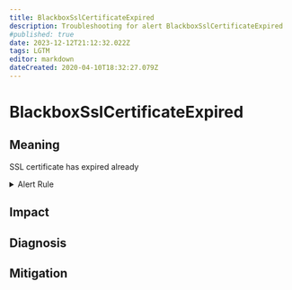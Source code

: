 ```yaml
---
title: BlackboxSslCertificateExpired
description: Troubleshooting for alert BlackboxSslCertificateExpired
#published: true
date: 2023-12-12T21:12:32.022Z
tags: LGTM
editor: markdown
dateCreated: 2020-04-10T18:32:27.079Z
---
```


# BlackboxSslCertificateExpired

## Meaning
[//]: # "Short paragraph that explains what the alert means"
SSL certificate has expired already

<details>
  <summary>Alert Rule</summary>

  ```yaml
alert: BlackboxSslCertificateExpired
expr: round((last_over_time(probe_ssl_earliest_cert_expiry[10m]) - time()) / 86400, 0.1) < 0
for: 0m
labels:
    severity: critical
annotations:
    summary: Blackbox SSL certificate expired (instance {{ $labels.instance }})
    description: |-
        SSL certificate has expired already
          VALUE = {{ $value }}
          LABELS = {{ $labels }}
    runbook: https://github.com/srerun/prometheus-alerts/content/runbooks/BlackboxSslCertificateExpired

  ```
</details>


## Impact
[//]: # "What could / will happen if the alert is not addressed"



## Diagnosis
[//]: # "Steps to take to identify the cause of the problem"



## Mitigation
[//]: # "The steps necessary to resolve the alert"
